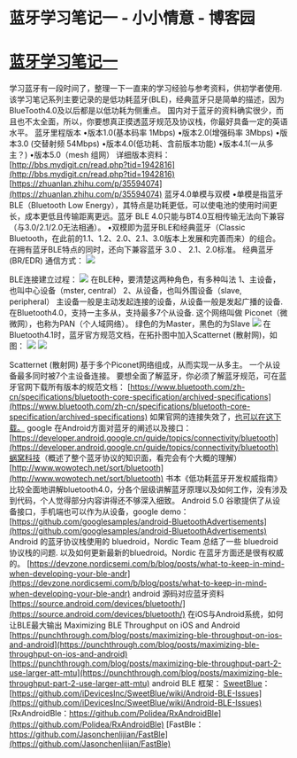 
# 蓝牙学习笔记一 - 小小情意 - 博客园






# [蓝牙学习笔记一](https://www.cnblogs.com/xiaoxiaoqingyi/p/9293056.html)
学习蓝牙有一段时间了，整理一下一直来的学习经验与参考资料，供初学者使用. 该学习笔记系列主要记录的是低功耗蓝牙(BLE)，经典蓝牙只是简单的描述，因为BlueTooth4.0及以后都是以低功耗为侧重点。
国内对于蓝牙的资料确实很少，而且也不太全面，所以，你要想真正摸透蓝牙规范及协议栈，你最好具备一定的英语水平。
蓝牙里程版本
•版本1.0(基本码率 1Mbps)
•版本2.0(增强码率 3Mbps)
•版本3.0 (交替射频 54Mbps)
•版本4.0(低功耗、含前版本功能)
•版本4.1(一从多主？)
•版本5.0（mesh 组网）
详细版本资料：
[http://bbs.mydigit.cn/read.php?tid=1942816](http://bbs.mydigit.cn/read.php?tid=1942816)
[https://zhuanlan.zhihu.com/p/35594074](https://zhuanlan.zhihu.com/p/35594074)
蓝牙4.0单模与双模
•单模是指蓝牙BLE（Bluetooth Low Energy），其特点是功耗更低，可以使电池的使用时间更长，成本更低且传输距离更远。蓝牙 BLE 4.0只能与BT4.0互相传输无法向下兼容（与3.0/2.1/2.0无法相通）。
•双模即为蓝牙BLE和经典蓝牙（Classic Bluetooth，在此前的1.1、1.2、2.0、2.1、3.0版本上发展和完善而来）的组合。在拥有蓝牙BLE特点的同时，还向下兼容蓝牙 3.0 、 2.1、2.0标准。
经典蓝牙(BR/EDR) 通信方式：
![](https://img-blog.csdn.net/20180711100911140?watermark/2/text/aHR0cHM6Ly9ibG9nLmNzZG4ubmV0L3UwMTAyMDM3MTY=/font/5a6L5L2T/fontsize/400/fill/I0JBQkFCMA==/dissolve/70)

BLE连接建立过程：
![](https://img-blog.csdn.net/20180711100922818?watermark/2/text/aHR0cHM6Ly9ibG9nLmNzZG4ubmV0L3UwMTAyMDM3MTY=/font/5a6L5L2T/fontsize/400/fill/I0JBQkFCMA==/dissolve/70)
在BLE种，要清楚这两种角色，有多种叫法
1、主设备，也叫中心设备（mster, central）
2、从设备，也叫外围设备（slave, peripheral）
主设备一般是主动发起连接的设备，从设备一般是发起广播的设备.
在Bluetooth4.0，支持一主多从，支持最多7个从设备. 这个网络叫做 Piconet（微微网），也称为PAN（个人域网络）。
绿色的为Master，黑色的为Slave
![](https://img-blog.csdn.net/20180711101006721?watermark/2/text/aHR0cHM6Ly9ibG9nLmNzZG4ubmV0L3UwMTAyMDM3MTY=/font/5a6L5L2T/fontsize/400/fill/I0JBQkFCMA==/dissolve/70)
在Bluetooth4.1时，蓝牙官方规范文档，在拓扑图中加入Scatternet (散射网)，如图：
![](https://img-blog.csdn.net/20180711101025625?watermark/2/text/aHR0cHM6Ly9ibG9nLmNzZG4ubmV0L3UwMTAyMDM3MTY=/font/5a6L5L2T/fontsize/400/fill/I0JBQkFCMA==/dissolve/70)
![](https://img-blog.csdn.net/20180711101101273?watermark/2/text/aHR0cHM6Ly9ibG9nLmNzZG4ubmV0L3UwMTAyMDM3MTY=/font/5a6L5L2T/fontsize/400/fill/I0JBQkFCMA==/dissolve/70)

Scatternet (散射网) 基于多个Piconet网络组成，从而实现一从多主。 一个从设备最多同时被7个主设备连接。
要想全面了解蓝牙，你必须了解蓝牙规范，可在蓝牙官网下载所有版本的规范文档：
[https://www.bluetooth.com/zh-cn/specifications/bluetooth-core-specification/archived-specifications](https://www.bluetooth.com/zh-cn/specifications/bluetooth-core-specification/archived-specifications)
如果官网的连接失效了，[也可以在这下载。](https://www.crifan.com/summary_bluetooth_specification_download/)
google 在Android方面对蓝牙的阐述以及接口：
[https://developer.android.google.cn/guide/topics/connectivity/bluetooth](https://developer.android.google.cn/guide/topics/connectivity/bluetooth)
[蜗窝科技](http://www.wowotech.net/)（概述了整个蓝牙协议的知识面，看完会有个大概的理解）
[http://www.wowotech.net/sort/bluetooth](http://www.wowotech.net/sort/bluetooth)
书本《低功耗蓝牙开发权威指南》比较全面地讲解bluetooth4.0，分各个层级讲解蓝牙原理以及如何工作，没有涉及到代码，个人觉得部分内容讲得还不够深入细致。
Android 5.0 谷歌提供了从设备接口，手机端也可以作为从设备，google demo：[https://github.com/googlesamples/android-BluetoothAdvertisements](https://github.com/googlesamples/android-BluetoothAdvertisements)
Android 的蓝牙协议栈使用的 bluedroid，Nordic Team 总结了一些 bluedroid 协议栈的问题. 以及如何更新最新的bluedroid。Nordic 在蓝牙方面还是很有权威的。
[https://devzone.nordicsemi.com/b/blog/posts/what-to-keep-in-mind-when-developing-your-ble-andr](https://devzone.nordicsemi.com/b/blog/posts/what-to-keep-in-mind-when-developing-your-ble-andr)
android 源码对应蓝牙资料
[https://source.android.com/devices/bluetooth/](https://source.android.com/devices/bluetooth/)
在iOS与Android系统，如何让BLE最大输出
Maximizing BLE Throughput on iOS and Android
[https://punchthrough.com/blog/posts/maximizing-ble-throughput-on-ios-and-android](https://punchthrough.com/blog/posts/maximizing-ble-throughput-on-ios-and-android)
[https://punchthrough.com/blog/posts/maximizing-ble-throughput-part-2-use-larger-att-mtu](https://punchthrough.com/blog/posts/maximizing-ble-throughput-part-2-use-larger-att-mtu)
android BLE 框架：
[SweetBlue](https://github.com/iDevicesInc/SweetBlue)：[https://github.com/iDevicesInc/SweetBlue/wiki/Android-BLE-Issues](https://github.com/iDevicesInc/SweetBlue/wiki/Android-BLE-Issues)
[RxAndroidBle：https://github.com/Polidea/RxAndroidBle](https://github.com/Polidea/RxAndroidBle)
[FastBle：https://github.com/Jasonchenlijian/FastBle](https://github.com/Jasonchenlijian/FastBle)





